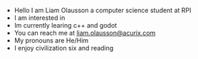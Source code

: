 - Hello I am Liam Olausson a computer science student at RPI
- I am interested in 
- Im currently learing c++ and godot
- You can reach me at liam.olausson@acurix.com
- My pronouns are He/Him
- I enjoy civilization six and reading 

<!---
LiamOlausson/LiamOlausson is a ✨ special ✨ repository because its `README.md` (this file) appears on your GitHub profile.
You can click the Preview link to take a look at your changes.
--->
